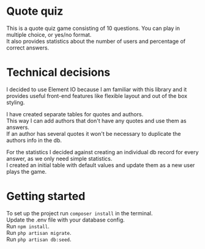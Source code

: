 Quote quiz
====================
This is a quote quiz game consisting of 10 questions. You can play in multiple choice, or yes/no format.   
It also provides statistics about the number of users and percentage of correct answers.  

Technical decisions
====================

I decided to use Element IO because I am familiar with this library and it provides useful front-end features like flexible layout and out of the box styling.  

I have created separate tables for quotes and authors.   
This way I can add authors that don't have any quotes and use them as answers.   
If an author has several quotes it won't be necessary to duplicate the authors info in the db.  

For the statistics I decided against creating an individual db record for every answer, as we only need simple statistics.   
I created an initial table with default values and update them as a new user plays the game.  


Getting started
====================

To set up the project run `composer install` in the terminal.  
Update the .env file with your database config.  
Run `npm install`.  
Run `php artisan migrate`.  
Run `php artisan db:seed`.  
